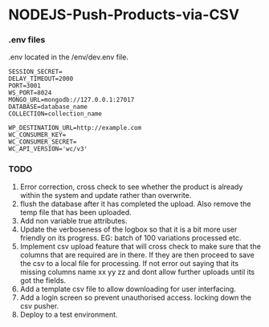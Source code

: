# NODEJS-Push-Products-via-CSV


### .env files
.env located in the /env/dev.env file.

```
SESSION_SECRET=
DELAY_TIMEOUT=2000
PORT=3001
WS_PORT=8024
MONGO_URL=mongodb://127.0.0.1:27017
DATABASE=database_name
COLLECTION=collection_name

WP_DESTINATION_URL=http://example.com
WC_CONSUMER_KEY=
WC_CONSUMER_SECRET=
WC_API_VERSION='wc/v3'
```

### TODO 

1. Error correction, cross check to see whether the product is already within the system and update rather than overwrite.
2. flush the database after it has completed the upload. Also remove the temp file that has been uploaded.
3. Add non variable true attributes.
4. Update the verboseness of the logbox so that it is a bit more user friendly on its progress. EG: batch of 100 variations processed etc.
5. Implement csv upload feature that will cross check to make sure that the columns that are required are in there. If they are then proceed to save the csv to a local file for processing. If not error out saying that its missing columns name xx yy zz and dont allow further uploads until its got the fields.
6. Add a template csv file to allow downloading for user interfacing.
7. Add a login screen so prevent unauthorised access. locking down the csv pusher.
8. Deploy to a test environment.
